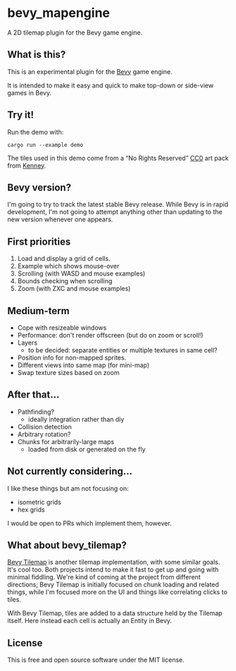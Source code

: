 bevy_mapengine
==============

A 2D tilemap plugin for the Bevy game engine.

What is this?
-------------

This is an experimental plugin for the [Bevy](https://bevyengine.org/)
game engine.

It is intended to make it easy and quick to make top-down or side-view
games in Bevy.

Try it!
-------

Run the demo with:

    cargo run --example demo

The tiles used in this demo come from a “No Rights Reserved”
[CC0](https://creativecommons.org/share-your-work/public-domain/cc0/)
art pack from [Kenney](https://kenney.nl/assets/medieval-rts).

Bevy version?
-------------

I'm going to try to track the latest stable Bevy release. While Bevy is
in rapid development, I'm not going to attempt anything other than
updating to the new version whenever one appears.

First priorities
----------------

1. Load and display a grid of cells.
2. Example which shows mouse-over
3. Scrolling (with WASD and mouse examples)
4. Bounds checking when scrolling
5. Zoom (with ZXC and mouse examples)

Medium-term
-----------

* Cope with resizeable windows
* Performance: don't render offscreen (but do on zoom or scroll!)
* Layers
  - to be decided: separate entities or multiple textures in same cell?
* Position info for non-mapped sprites.
* Different views into same map (for mini-map)
* Swap texture sizes based on zoom

After that...
-------------

* Pathfinding?
  - ideally integration rather than diy
* Collision detection
* Arbitrary rotation?
* Chunks for arbitrarily-large maps
  - loaded from disk or generated on the fly

Not currently considering...
----------------------------

I like these things but am not focusing on:

* isometric grids
* hex grids

I would be open to PRs which implement them, however.

What about bevy_tilemap?
------------------------

[Bevy Tilemap](https://bevyengine.org/) is another tilemap
implementation, with some similar goals. It's cool too. Both projects
intend to make it fast to get up and going with minimal fiddling. We're
kind of coming at the project from different directions; Bevy Tilemap is
initially focused on chunk loading and related things, while I'm focused
more on the UI and things like correlating clicks to tiles.

With Bevy Tilemap, tiles are added to a data structure held by the
Tilemap itself. Here instead each cell is actually an Entity in Bevy.

License
-------

This is free and open source software under the MIT license.